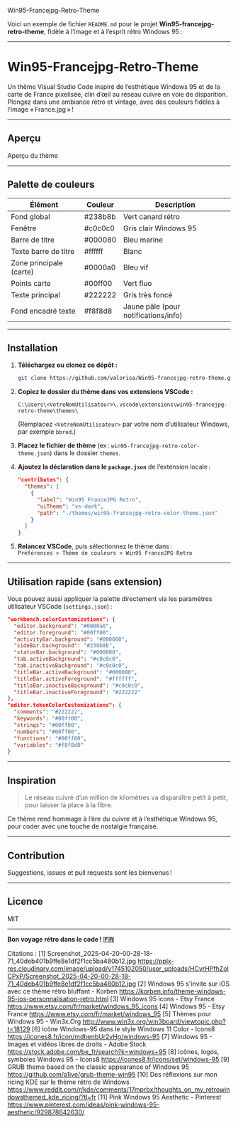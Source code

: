 Win95-Francejpg-Retro-Theme

Voici un exemple de fichier `README.md` pour le projet **Win95-francejpg-retro-theme**, fidèle à l’image et à l’esprit rétro Windows 95 :

---

# Win95-Francejpg-Retro-Theme

Un thème Visual Studio Code inspiré de l’esthétique Windows 95 et de la carte de France pixelisée, clin d’œil au réseau cuivre en voie de disparition. Plongez dans une ambiance rétro et vintage, avec des couleurs fidèles à l’image « France.jpg » !

---

## Aperçu

Aperçu du thème

---

## Palette de couleurs

| Élément                   | Couleur    | Description                                 |
|---------------------------|------------|---------------------------------------------|
| Fond global               | #238b8b    | Vert canard rétro                           |
| Fenêtre                   | #c0c0c0    | Gris clair Windows 95                       |
| Barre de titre            | #000080    | Bleu marine                                 |
| Texte barre de titre      | #ffffff    | Blanc                                       |
| Zone principale (carte)   | #0000a0    | Bleu vif                                    |
| Points carte              | #00ff00    | Vert fluo                                   |
| Texte principal           | #222222    | Gris très foncé                             |
| Fond encadré texte        | #f8f8d8    | Jaune pâle (pour notifications/info)         |

---

## Installation

1. **Téléchargez ou clonez ce dépôt :**
   ```bash
   git clone https://github.com/valorisa/Win95-francejpg-retro-theme.git
   ```

2. **Copiez le dossier du thème dans vos extensions VSCode :**
   ```
   C:\Users\<VotreNomUtilisateur>\.vscode\extensions\win95-francejpg-retro-theme\themes\
   ```
   (Remplacez `<VotreNomUtilisateur>` par votre nom d’utilisateur Windows, par exemple `bbrod`.)

3. **Placez le fichier de thème** (ex : `win95-francejpg-retro-color-theme.json`) dans le dossier `themes`.

4. **Ajoutez la déclaration dans le `package.json`** de l’extension locale :

   ```json
   "contributes": {
     "themes": [
       {
         "label": "Win95 FranceJPG Retro",
         "uiTheme": "vs-dark",
         "path": "./themes/win95-francejpg-retro-color-theme.json"
       }
     ]
   }
   ```

5. **Relancez VSCode**, puis sélectionnez le thème dans :  
   `Préférences > Thème de couleurs > Win95 FranceJPG Retro`

---

## Utilisation rapide (sans extension)

Vous pouvez aussi appliquer la palette directement via les paramètres utilisateur VSCode (`settings.json`) :

```json
"workbench.colorCustomizations": {
  "editor.background": "#0000a0",
  "editor.foreground": "#00ff00",
  "activityBar.background": "#000080",
  "sideBar.background": "#238b8b",
  "statusBar.background": "#000080",
  "tab.activeBackground": "#c0c0c0",
  "tab.inactiveBackground": "#c0c0c0",
  "titleBar.activeBackground": "#000080",
  "titleBar.activeForeground": "#ffffff",
  "titleBar.inactiveBackground": "#c0c0c0",
  "titleBar.inactiveForeground": "#222222"
},
"editor.tokenColorCustomizations": {
  "comments": "#222222",
  "keywords": "#00ff00",
  "strings": "#00ff00",
  "numbers": "#00ff00",
  "functions": "#00ff00",
  "variables": "#f8f8d8"
}
```

---

## Inspiration

> Le réseau cuivré d’un million de kilomètres va disparaître petit à petit, pour laisser la place à la fibre.

Ce thème rend hommage à l’ère du cuivre et à l’esthétique Windows 95, pour coder avec une touche de nostalgie française.

---

## Contribution

Suggestions, issues et pull requests sont les bienvenus !

---

## Licence

MIT

---

**Bon voyage rétro dans le code ! 🇫🇷**

Citations :
[1] Screenshot_2025-04-20-00-28-18-71_40deb401b9ffe8e1df2f1cc5ba480b12.jpg https://pplx-res.cloudinary.com/image/upload/v1745102050/user_uploads/HCvrHPfhZolCPxP/Screenshot_2025-04-20-00-28-18-71_40deb401b9ffe8e1df2f1cc5ba480b12.jpg
[2] Windows 95 s'invite sur iOS avec ce thème rétro bluffant - Korben https://korben.info/theme-windows-95-ios-personnalisation-retro.html
[3] Windows 95 icons - Etsy France https://www.etsy.com/fr/market/windows_95_icons
[4] Windows 95 - Etsy France https://www.etsy.com/fr/market/windows_95
[5] Thèmes pour Windows 95 - Win3x.Org http://www.win3x.org/win3board/viewtopic.php?t=18129
[6] Icône Windows-95 dans le style Windows 11 Color - Icons8 https://icones8.fr/icon/mdhenbUr2yHg/windows-95
[7] Windows 95 - Images et vidéos libres de droits - Adobe Stock https://stock.adobe.com/be_fr/search?k=windows+95
[8] Icônes, logos, symboles Windows 95 - Icons8 https://icones8.fr/icons/set/windows-95
[9] GRUB theme based on the classic appearance of Windows 95 https://github.com/a1ive/grub-theme-win95
[10] Des réflexions sur mon ricing KDE sur le thème rétro de Windows https://www.reddit.com/r/kde/comments/17mprbx/thoughts_on_my_retrowindowsthemed_kde_ricing/?tl=fr
[11] Pink Windows 95 Aesthetic - Pinterest https://www.pinterest.com/ideas/pink-windows-95-aesthetic/929878642630/
